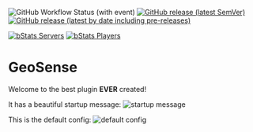 ![GitHub Workflow Status (with event)](https://img.shields.io/github/actions/workflow/status/powercasgamer/GeoSense/build.yml?style=for-the-badge)
[![GitHub release (latest SemVer)](https://img.shields.io/github/v/release/powercasgamer/GeoSense?style=for-the-badge)](https://github.com/powercasgamer/GeoSense/releases)
[![GitHub release (latest by date including pre-releases)](https://img.shields.io/github/v/release/powercasgamer/GeoSense?color=8c07f5&include_prereleases&label=beta&style=for-the-badge)](https://github.com/powercasgamer/GeoSense/releases)

[![bStats Servers](https://img.shields.io/bstats/servers/18865?color=f5e407&style=for-the-badge)](https://bstats.org/plugin/bukkit/GeoSense/18865)
[![bStats Players](https://img.shields.io/bstats/players/18865?color=07f5e4&style=for-the-badge)](https://bstats.org/plugin/bukkit/GeoSense/18865)

# GeoSense
Welcome to the best plugin **EVER** created!

It has a beautiful startup message:
![startup message](https://i.imgur.com/AO4UHPN.png)

This is the default config:
![default config](https://i.imgur.com/0aT7MmC.png)